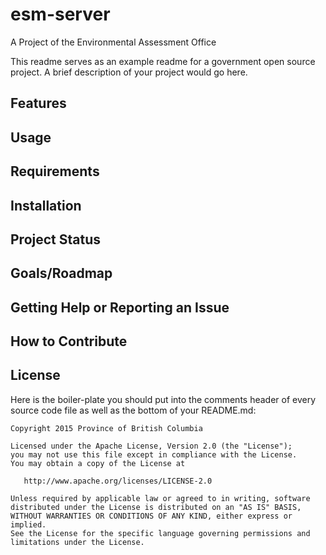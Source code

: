 # esm-server
A Project of the Environmental Assessment Office

This readme serves as an example readme for a government open source project. A brief description of your project would go here.

## Features

## Usage

## Requirements

## Installation

## Project Status

## Goals/Roadmap

## Getting Help or Reporting an Issue

## How to Contribute

## License

Here is the boiler-plate you should put into the comments header of every source code file as well as the bottom of your README.md:

    Copyright 2015 Province of British Columbia

    Licensed under the Apache License, Version 2.0 (the "License");
    you may not use this file except in compliance with the License.
    You may obtain a copy of the License at 

       http://www.apache.org/licenses/LICENSE-2.0

    Unless required by applicable law or agreed to in writing, software
    distributed under the License is distributed on an "AS IS" BASIS,
    WITHOUT WARRANTIES OR CONDITIONS OF ANY KIND, either express or implied.
    See the License for the specific language governing permissions and
    limitations under the License.
   

